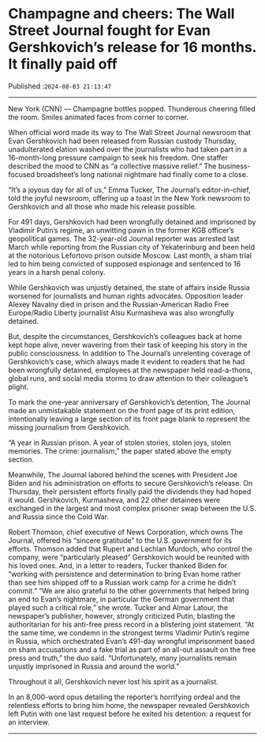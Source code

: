 # Champagne and cheers: The Wall Street Journal fought for Evan Gershkovich’s release for 16 months. It finally paid off

Published :`2024-08-03 21:13:47`

---

New York (CNN) — Champagne bottles popped. Thunderous cheering filled the room. Smiles animated faces from corner to corner.

When official word made its way to The Wall Street Journal newsroom that Evan Gershkovich had been released from Russian custody Thursday, unadulterated elation washed over the journalists who had taken part in a 16-month-long pressure campaign to seek his freedom. One staffer described the mood to CNN as “a collective massive relief.” The business-focused broadsheet’s long national nightmare had finally come to a close.

“It’s a joyous day for all of us,” Emma Tucker, The Journal’s editor-in-chief, told the joyful newsroom, offering up a toast in the New York newsroom to Gershkovich and all those who made his release possible.

For 491 days, Gershkovich had been wrongfully detained and imprisoned by Vladimir Putin’s regime, an unwitting pawn in the former KGB officer’s geopolitical games. The 32-year-old Journal reporter was arrested last March while reporting from the Russian city of Yekaterinburg and been held at the notorious Lefortovo prison outside Moscow. Last month, a sham trial led to him being convicted of supposed espionage and sentenced to 16 years in a harsh penal colony.

While Gershkovich was unjustly detained, the state of affairs inside Russia worsened for journalists and human rights advocates. Opposition leader Alexey Navalny died in prison and the Russian-American Radio Free Europe/Radio Liberty journalist Alsu Kurmasheva was also wrongfully detained.

But, despite the circumstances, Gershkovich’s colleagues back at home kept hope alive, never wavering from their task of keeping his story in the public consciousness. In addition to The Journal’s unrelenting coverage of Gershkovich’s case, which always made it evident to readers that he had been wrongfully detained, employees at the newspaper held read-a-thons, global runs, and social media storms to draw attention to their colleague’s plight.

To mark the one-year anniversary of Gershkovich’s detention, The Journal made an unmistakable statement on the front page of its print edition, intentionally leaving a large section of its front page blank to represent the missing journalism from Gershkovich.

“A year in Russian prison. A year of stolen stories, stolen joys, stolen memories. The crime: journalism,” the paper stated above the empty section.

Meanwhile, The Journal labored behind the scenes with President Joe Biden and his administration on efforts to secure Gershkovich’s release. On Thursday, their persistent efforts finally paid the dividends they had hoped it would. Gershkovich, Kurmasheva, and 22 other detainees were exchanged in the largest and most complex prisoner swap between the U.S. and Russia since the Cold War.

Robert Thomson, chief executive of News Corporation, which owns The Journal, offered his “sincere gratitude” to the U.S. government for its efforts. Thomson added that Rupert and Lachlan Murdoch, who control the company, were “particularly pleased” Gershkovich would be reunited with his loved ones. And, in a letter to readers, Tucker thanked Biden for “working with persistence and determination to bring Evan home rather than see him shipped off to a Russian work camp for a crime he didn’t commit.” “We are also grateful to the other governments that helped bring an end to Evan’s nightmare, in particular the German government that played such a critical role,” she wrote. Tucker and Almar Latour, the newspaper’s publisher, however, strongly criticized Putin, blasting the authoritarian for his anti-free press record in a blistering joint statement. “At the same time, we condemn in the strongest terms Vladimir Putin’s regime in Russia, which orchestrated Evan’s 491-day wrongful imprisonment based on sham accusations and a fake trial as part of an all-out assault on the free press and truth,” the duo said. “Unfortunately, many journalists remain unjustly imprisoned in Russia and around the world.”

Throughout it all, Gershkovich never lost his spirit as a journalist.

In an 8,000-word opus detailing the reporter’s horrifying ordeal and the relentless efforts to bring him home, the newspaper revealed Gershkovich left Putin with one last request before he exited his detention: a request for an interview.

---

